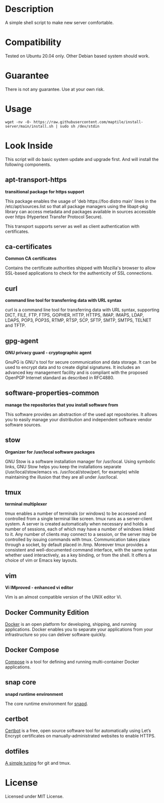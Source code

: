 # Description

A simple shell script to make new server comfortable.

# Compatibility

Tested on Ubuntu 20.04 only. Other Debian based system should work.

# Guarantee

There is not any guarantee. Use at your own risk.

# Usage

```
wget -nv -O- https://raw.githubusercontent.com/maptile/install-server/main/install.sh | sudo sh /dev/stdin
```
# Look Inside

This script will do basic system update and upgrade first. And will install the following components.

## apt-transport-https

**transitional package for https support**

This package enables the usage of 'deb https://foo distro main' lines in the /etc/apt/sources.list so that all package managers using the libapt-pkg library can access metadata and packages available in sources accessible over https (Hypertext Transfer Protocol Secure).

This transport supports server as well as client authentication with certificates.

## ca-certificates

**Common CA certificates**

Contains the certificate authorities shipped with Mozilla's browser to allow SSL-based applications to check for the authenticity of SSL connections.

## curl

**command line tool for transferring data with URL syntax**

curl is a command line tool for transferring data with URL syntax, supporting DICT, FILE, FTP, FTPS, GOPHER, HTTP, HTTPS, IMAP, IMAPS, LDAP, LDAPS, POP3, POP3S, RTMP, RTSP, SCP, SFTP, SMTP, SMTPS, TELNET and TFTP.

## gpg-agent

**GNU privacy guard - cryptographic agent**

GnuPG is GNU's tool for secure communication and data storage. It can be used to encrypt data and to create digital signatures. It includes an advanced key management facility and is compliant with the proposed OpenPGP Internet standard as described in RFC4880.

## software-properties-common

**manage the repositories that you install software from**

This software provides an abstraction of the used apt repositories. It allows you to easily manage your distribution and independent software vendor software sources.

## stow

**Organizer for /usr/local software packages**

GNU Stow is a software installation manager for /usr/local. Using symbolic links, GNU Stow helps you keep the installations separate (/usr/local/stow/emacs vs. /usr/local/stow/perl, for example) while maintaining the illusion that they are all under /usr/local.

## tmux

**terminal multiplexer**

tmux enables a number of terminals (or windows) to be accessed and controlled from a single terminal like screen. tmux runs as a server-client system. A server is created automatically when necessary and holds a number of sessions, each of which may have a number of windows linked to it. Any number of clients may connect to a session, or the server may be controlled by issuing commands with tmux. Communication takes place through a socket, by default placed in /tmp. Moreover tmux provides a consistent and well-documented command interface, with the same syntax whether used interactively, as a key binding, or from the shell. It offers a choice of vim or Emacs key layouts.

## vim

**Vi IMproved - enhanced vi editor**

Vim is an almost compatible version of the UNIX editor Vi.

## Docker Community Edition

[Docker](https://docs.docker.com/get-docker/) is an open platform for developing, shipping, and running applications. Docker enables you to separate your applications from your infrastructure so you can deliver software quickly.

## Docker Compose

[Compose](https://docs.docker.com/compose/) is a tool for defining and running multi-container Docker applications.

## snap core

**snapd runtime environment**

The core runtime environment for [snapd](https://snapcraft.io/).

## certbot

[Certbot](https://certbot.eff.org) is a free, open source software tool for automatically using Let’s Encrypt certificates on manually-administrated websites to enable HTTPS.

## dotfiles

[A simple tuning](https://github.com/maptile/dotfiles) for git and tmux.

# License

Licensed under MIT License.
